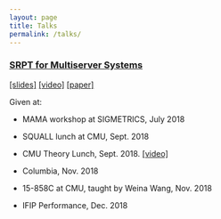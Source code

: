 ```yaml
---
layout: page
title: Talks
permalink: /talks/
---
```

### [SRPT for Multiserver Systems](/assets/srpt.pdf)
[\[slides\]](/assets/performance-2018-srpt-talk.pptx) [\[video\]](https://www.youtube.com/watch?v=H6PDvOt7R3E) [\[paper\]](/assets/srpt.pdf)

Given at:

* MAMA workshop at SIGMETRICS, July 2018

* SQUALL lunch at CMU, Sept. 2018

* CMU Theory Lunch, Sept. 2018. [\[video\]](https://www.youtube.com/watch?v=H6PDvOt7R3E)

* Columbia, Nov. 2018

* 15-858C at CMU, taught by Weina Wang, Nov. 2018

* IFIP Performance, Dec. 2018
